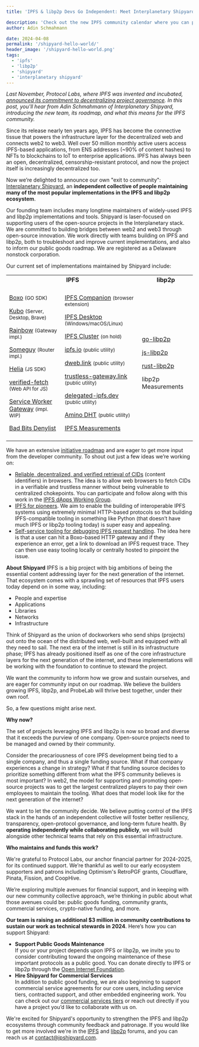 ```yaml
---
title: 'IPFS & libp2p Devs Go Independent: Meet Interplanetary Shipyard'

description: 'Check out the new IPFS community calendar where you can participate and contribute to one of the many working groups advancing IPFS.'
author: Adin Schmahmann

date: 2024-04-08
permalink: '/shipyard-hello-world/'
header_image: '/shipyard-hello-world.png'
tags:
  - 'ipfs'
  - 'libp2p'
  - 'shipyard'
  - 'interplanetary shipyard'
---
```


*Last November, Protocol Labs, where IPFS was invented and incubated, [announced its commitment to decentralizing project governance](https://protocol.ai/blog/advancing-ipfs-and-libp2p-governance/). In this post, you'll hear from Adin Schmahmann of Interplanetary Shipyard, introducing the new team, its roadmap, and what this means for the IPFS community.*

Since its release nearly ten years ago, IPFS has become the connective tissue that powers the infrastructure layer for the decentralized web and connects web2 to web3. Well over 50 million monthly active users access IPFS-based applications, from ENS addresses (~90% of content hashes) to NFTs to blockchains to IoT to enterprise applications. IPFS has always been an open, decentralized, censorship-resistant protocol, and now the project itself is increasingly decentralized too.


Now we’re delighted to announce our own "exit to community": [Interplanetary Shipyard](https://ipshipyard.com/), an **independent collective of people maintaining many of the most popular implementations in the IPFS and libp2p ecosystem**. 


Our founding team includes many longtime maintainers of widely-used IPFS and libp2p implementations and tools. Shipyard is laser-focused on supporting users of the open-source projects in the Interplanetary stack. We are committed to building bridges between web2 and web3 through open-source innovation. We work directly with teams building on IPFS and libp2p, both to troubleshoot and improve current implementations, and also to inform our public goods roadmap. We are registered as a Delaware nonstock corporation.


Our current set of implementations maintained by Shipyard include:

  <table style="width: 100%; border-collapse: collapse;">
  <tr style="border-width: thin; border-color: #888; text-align: center;">
    <td colspan="2" style="border-width: thin; border-color: #888;"><strong>IPFS</strong></td>
    <td style="border-width: thin; border-color: #888; text-align: center;"><strong>libp2p</strong></td>
  </tr>
  <tr>
    <td rowspan="2" style="border-width: thin; border-color: #888; padding: .5rem;">
      <p><a href="https://github.com/ipfs/boxo/#readme">Boxo</a> <small>(GO SDK)</small></p>
      <p><a href="https://github.com/ipfs/kubo/#readme">Kubo</a> <small>(Server, Desktop, Brave)</small></p>
      <p><a href="https://github.com/ipfs/rainbow/#readme">Rainbow</a> <small>(Gateway impl.)</small></p>
      <p><a href="https://github.com/ipfs/someguy#readme">Someguy</a> <small>(Router impl.)</small></p>
      <p><a href="https://github.com/ipfs/helia#readme">Helia</a> <small>(JS SDK)</small></p>
      <p><a href="https://github.com/ipfs/helia-verified-fetch#readme">verified-fetch</a> <small>(Web API for JS)</small></p>
      <p><a href="https://github.com/ipfs-shipyard/service-worker-gateway#readme">Service Worker Gateway</a> <small>(impl. WIP)</small></p>
      <p><a href="https://badbits.dwebops.pub/">Bad Bits Denylist</a> <s</p>
    </td>
    <td rowspan="2" style="border-width: thin; border-color: #888; padding: .5rem;">
      <p><a href="https://github.com/ipfs/ipfs-companion#readme">IPFS Companion</a> <small>(browser extension)</small></p>
      <p><a href="https://github.com/ipfs/ipfs-desktop#readme">IPFS Desktop</a> <small>(Windows/macOS/Linux)</small></p>
      <p><a href="https://ipfscluster.io/">IPFS Cluster</a> <small>(on hold)</small></p>
      <p><a href="https://docs.ipfs.tech/concepts/public-utilities/#public-ipfs-gateways">ipfs.io</a> <small>(public utility)</small></p>
      <p><a href="https://docs.ipfs.tech/concepts/public-utilities/#public-ipfs-gateways">dweb.link</a> <small>(public utility)</small></p>
      <p><a href="https://docs.ipfs.tech/concepts/public-utilities/#public-ipfs-gateways">trustless-gateway.link</a> <small>(public utility)</small></p>
      <p><a href="https://docs.ipfs.tech/concepts/public-utilities/#delegated-routing">delegated-ipfs.dev</a> <small>(public utility)</small></p>
      <p><a href="https://docs.ipfs.tech/concepts/public-utilities/#amino-dht-bootstrappers">Amino DHT</a> <small>(public utility)</small></p>
      <p><a href="https://stats.ipfs.network">IPFS Measurements</a></p>
    </td>
    <td rowspan="2" style="border-width: thin; border-color: #888; padding: .5rem;">
      <p><a href="https://github.com/libp2p/go-libp2p#readme">go-libp2p</a></p>
      <p><a href="https://github.com/libp2p/js-libp2p#readme">js-libp2p</a></p>
      <p><a href="https://github.com/libp2p/rust-libp2p#readme">rust-libp2p</a></p>
      <p>libp2p Measurements</p>
    </td>
  </tr>
  <tr></tr>
</table>

We have an extensive [initiative roadmap](https://ipshipyard.com/initiative-roadmap) and are eager to get more input from the developer community. To shout out just a few ideas we’re working on:

* [Reliable, decentralized, and verified retrieval of CIDs](https://ipshipyard.com/initiative-roadmap/reliable-decentralized-and-trustless-browser-fetching-of-ipfs-content) (content identifiers) in browsers. The idea is to allow web browsers to fetch CIDs in a verifiable and trustless manner without being vulnerable to centralized chokepoints. You can participate and follow along with this work in the [IPFS dApps Working Group](https://lu.ma/ipfs-dapps).
* [IPFS for pioneers](https://ipshipyard.com/initiative-roadmap/ipfs-for-pioneers-enable-building-interoperable-ipfs-systems-using-http-protocols). We aim to enable the building of interoperable IPFS systems using extremely minimal HTTP-based protocols so that building IPFS-compatible tooling in something like Python (that doesn’t have much IPFS or libp2p tooling today) is super easy and appealing.
* [Self-service tooling for debugging IPFS request handling](https://ipshipyard.com/initiative-roadmap/self-service-tooling-for-debugging-ipfs-request-handling). The idea here is that a user can hit a Boxo-based HTTP gateway and if they experience an error, get a link to download an IPFS request trace. They can then use easy tooling locally or centrally hosted to pinpoint the issue.

**About Shipyard**
IPFS is a big project with big ambitions of being the essential content addressing layer for the next generation of the internet. That ecosystem comes with a sprawling set of resources that IPFS users today depend on in some way, including:

* People and expertise
* Applications
* Libraries
* Networks
* Infrastructure

Think of Shipyard as the union of dockworkers who send ships (projects) out onto the ocean of the distributed web, well-built and equipped with all they need to sail. The next era of the internet is still in its infrastructure phase; IPFS has already positioned itself as one of the core infrastructure layers for the next generation of the internet, and these implementations will be working with the foundation to continue to steward the project.

We want the community to inform how we grow and sustain ourselves, and are eager for community input on our roadmap. We believe the builders growing IPFS, libp2p, and ProbeLab will thrive best together, under their own roof. 

So, a few questions might arise next.

**Why now?**

The set of projects leveraging IPFS and libp2p is now so broad and diverse that it exceeds the purview of one company. Open-source projects need to be managed and owned by their community. 

Consider the precariousness of core IPFS development being tied to a single company, and thus a single funding source. What if that company experiences a change in strategy? What if that funding source decides to prioritize something different from what the IPFS community believes is most important? In web2, the model for supporting and promoting open-source projects was to get the largest centralized players to pay their own employees to maintain the tooling. What does that model look like for the next generation of the internet? 


We want to let the community decide. We believe putting control of the IPFS stack in the hands of an independent collective will foster better resiliency, transparency, open-protocol governance, and long-term future health. By **operating independently while collaborating publicly**, we will build alongside other technical teams that rely on this essential infrastructure. 

**Who maintains and funds this work?**

We're grateful to Protocol Labs, our anchor financial partner for 2024-2025, for its continued support. We’re thankful as well to our early ecosystem supporters and patrons including Optimism's RetroPGF grants, Cloudflare, Pinata, Fission, and CoopHive.



We’re exploring multiple avenues for financial support, and in keeping with our new community collective approach, we’re thinking in public about what those avenues could be: public goods funding, community grants, commercial services, crypto-native funding, and more. 


**Our team is raising an additional $3 million in community contributions to sustain our work as technical stewards in 2024**. Here’s how you can support Shipyard: 

* **Support Public Goods Maintenance** \
If you or your project depends upon IPFS or libp2p, we invite you to consider contributing toward the ongoing maintenance of these important protocols as a public good. You can donate directly to IPFS or libp2p through the [Open Internet Foundation](https://openimpact.foundation/).
* **Hire Shipyard for Commercial Services** \
In addition to public good funding, we are also beginning to support commercial service agreements for our core users, including service tiers, contracted support, and other embedded engineering work. You can check out our [commercial services tiers](https://ipshipyard.gitwallet.co/) or reach out directly if you have a project you’d like to collaborate with us on.


We're excited for Shipyard's opportunity to strengthen the IPFS and libp2p ecosystems through community feedback and patronage. If you would like to get more involved we're in the [IPFS](https://docs.ipfs.tech/community/#get-involved) and [libp2p](https://discuss.libp2p.io/) forums, and you can reach us at contact@ipshipyard.com. 

